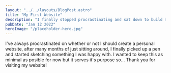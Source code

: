 ```yaml
---
layout: "../../layouts/BlogPost.astro"
title: "My First Website"
description: "I finally stopped procrastinating and sat down to build my first website"
pubDate: "Jan 12 2022"
heroImage: "/placeholder-hero.jpg"
---
```


I've always procrastinated on whether or not I should create a personal website, after many months of just sitting around, I finally picked up a pen and started sketching something I was happy with. I wanted to keep this as minimal as posible for now but it serves it's purpose so... Thank you for visiting my website!
